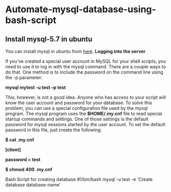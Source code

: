 # Automate-mysql-database-using-bash-script
## Install mysql-5.7 in ubuntu
You can install mysql in ubuntu from [here](https://stackoverflow.com/questions/37806037/install-mysql-5-7-purely-from-bash-script-on-ubuntu/37916146).
**Logging into the server**

If you’ve created a special user account in MySQL for your shell scripts, you need to use it
to log in with the mysql command. There are a couple ways to do that. One method is to
include the password on the command line using the -p parameter:
 
   **mysql mytest -u test –p test**

This, however, is not a good idea. Anyone who has access to your script will know the user
account and password for your database.
To solve this problem, you can use a special configuration file used by the mysql program.
The mysql program uses the **$HOME/.my.cnf** file to read special startup commands and
settings. One of those settings is the default password for mysql sessions started by the
user account.
To set the default password in this file, just create the following:

**$ cat .my.cnf**

  **[client]**
  
  **password = test**
  
  **$ chmod 400 .my.cnf**

Bash Script for creating database
#!/bin/bash
mysql -u test -e 'Create database database-name'
